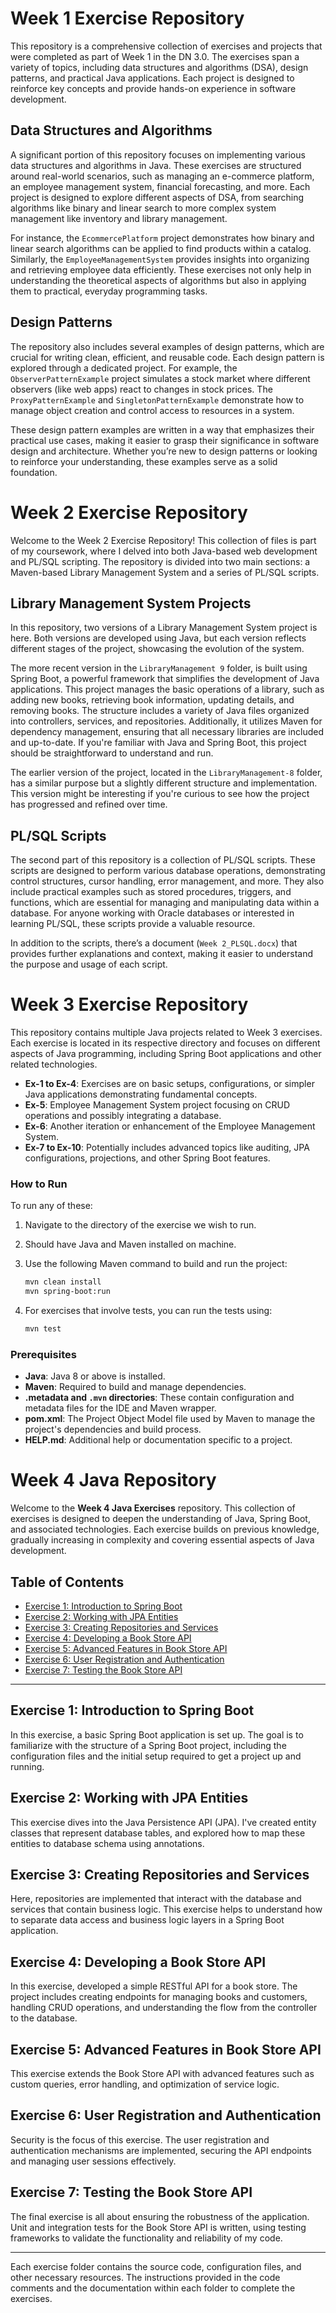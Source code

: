 # Week 1 Exercise Repository

This repository is a comprehensive collection of exercises and projects that were completed as part of Week 1 in the DN 3.0. The exercises span a variety of topics, including data structures and algorithms (DSA), design patterns, and practical Java applications. Each project is designed to reinforce key concepts and provide hands-on experience in software development.

## Data Structures and Algorithms

A significant portion of this repository focuses on implementing various data structures and algorithms in Java. These exercises are structured around real-world scenarios, such as managing an e-commerce platform, an employee management system, financial forecasting, and more. Each project is designed to explore different aspects of DSA, from searching algorithms like binary and linear search to more complex system management like inventory and library management.

For instance, the `EcommercePlatform` project demonstrates how binary and linear search algorithms can be applied to find products within a catalog. Similarly, the `EmployeeManagementSystem` provides insights into organizing and retrieving employee data efficiently. These exercises not only help in understanding the theoretical aspects of algorithms but also in applying them to practical, everyday programming tasks.

## Design Patterns

The repository also includes several examples of design patterns, which are crucial for writing clean, efficient, and reusable code. Each design pattern is explored through a dedicated project. For example, the `ObserverPatternExample` project simulates a stock market where different observers (like web apps) react to changes in stock prices. The `ProxyPatternExample` and `SingletonPatternExample` demonstrate how to manage object creation and control access to resources in a system.

These design pattern examples are written in a way that emphasizes their practical use cases, making it easier to grasp their significance in software design and architecture. Whether you’re new to design patterns or looking to reinforce your understanding, these examples serve as a solid foundation.
 

# Week 2 Exercise Repository

Welcome to the Week 2 Exercise Repository! This collection of files is part of my coursework, where I delved into both Java-based web development and PL/SQL scripting. The repository is divided into two main sections: a Maven-based Library Management System and a series of PL/SQL scripts.

## Library Management System Projects

In this repository, two versions of a Library Management System project is here. Both versions are developed using Java, but each version reflects different stages of the project, showcasing the evolution of the system.

The more recent version in the `LibraryManagement 9` folder, is built using Spring Boot, a powerful framework that simplifies the development of Java applications. This project manages the basic operations of a library, such as adding new books, retrieving book information, updating details, and removing books. The structure includes a variety of Java files organized into controllers, services, and repositories. Additionally, it utilizes Maven for dependency management, ensuring that all necessary libraries are included and up-to-date. If you're familiar with Java and Spring Boot, this project should be straightforward to understand and run.

The earlier version of the project, located in the `LibraryManagement-8` folder, has a similar purpose but a slightly different structure and implementation. This version might be interesting if you're curious to see how the project has progressed and refined over time.

## PL/SQL Scripts

The second part of this repository is a collection of PL/SQL scripts. These scripts are designed to perform various database operations, demonstrating control structures, cursor handling, error management, and more. They also include practical examples such as stored procedures, triggers, and functions, which are essential for managing and manipulating data within a database. For anyone working with Oracle databases or interested in learning PL/SQL, these scripts provide a valuable resource.

In addition to the scripts, there’s a document (`Week 2_PLSQL.docx`) that provides further explanations and context, making it easier to understand the purpose and usage of each script.


# Week 3 Exercise Repository 

This repository contains multiple Java projects related to Week 3 exercises. Each exercise is located in its respective directory and focuses on different aspects of Java programming, including Spring Boot applications and other related technologies.

- **Ex-1 to Ex-4**: Exercises are on basic setups, configurations, or simpler Java applications demonstrating fundamental concepts.
- **Ex-5**: Employee Management System project focusing on CRUD operations and possibly integrating a database.
- **Ex-6**: Another iteration or enhancement of the Employee Management System.
- **Ex-7 to Ex-10**: Potentially includes advanced topics like auditing, JPA configurations, projections, and other Spring Boot features.

### How to Run

To run any of these:

1. Navigate to the directory of the exercise we wish to run.
2. Should have Java and Maven installed on machine.
3. Use the following Maven command to build and run the project:

   ```sh
   mvn clean install
   mvn spring-boot:run
   ```

4. For exercises that involve tests, you can run the tests using:

   ```sh
   mvn test
   ```

### Prerequisites

- **Java**: Java 8 or above is installed.
- **Maven**: Required to build and manage dependencies.
- **.metadata and `.mvn` directories**: These contain configuration and metadata files for the IDE and Maven wrapper.
- **pom.xml**: The Project Object Model file used by Maven to manage the project's dependencies and build process.
- **HELP.md**: Additional help or documentation specific to a project.


# Week 4 Java Repository

Welcome to the **Week 4 Java Exercises** repository. This collection of exercises is designed to deepen the understanding of Java, Spring Boot, and associated technologies. Each exercise builds on previous knowledge, gradually increasing in complexity and covering essential aspects of Java development.

## Table of Contents

- [Exercise 1: Introduction to Spring Boot](#exercise-1-introduction-to-spring-boot)
- [Exercise 2: Working with JPA Entities](#exercise-2-working-with-jpa-entities)
- [Exercise 3: Creating Repositories and Services](#exercise-3-creating-repositories-and-services)
- [Exercise 4: Developing a Book Store API](#exercise-4-developing-a-book-store-api)
- [Exercise 5: Advanced Features in Book Store API](#exercise-5-advanced-features-in-book-store-api)
- [Exercise 6: User Registration and Authentication](#exercise-6-user-registration-and-authentication)
- [Exercise 7: Testing the Book Store API](#exercise-7-testing-the-book-store-api)

---

## Exercise 1: Introduction to Spring Boot

In this exercise, a basic Spring Boot application is set up. The goal is to familiarize with the structure of a Spring Boot project, including the configuration files and the initial setup required to get a project up and running.

## Exercise 2: Working with JPA Entities

This exercise dives into the Java Persistence API (JPA). I've created entity classes that represent database tables, and explored how to map these entities to database schema using annotations.

## Exercise 3: Creating Repositories and Services

Here, repositories are implemented that interact with the database and services that contain business logic. This exercise helps to understand how to separate data access and business logic layers in a Spring Boot application.

## Exercise 4: Developing a Book Store API

In this exercise, developed a simple RESTful API for a book store. The project includes creating endpoints for managing books and customers, handling CRUD operations, and understanding the flow from the controller to the database.

## Exercise 5: Advanced Features in Book Store API

This exercise extends the Book Store API with advanced features such as custom queries, error handling, and optimization of service logic. 

## Exercise 6: User Registration and Authentication

Security is the focus of this exercise. The user registration and authentication mechanisms are implemented, securing the API endpoints and managing user sessions effectively.

## Exercise 7: Testing the Book Store API

The final exercise is all about ensuring the robustness of the application. Unit and integration tests for the Book Store API is written, using testing frameworks to validate the functionality and reliability of my code.

---

Each exercise folder contains the source code, configuration files, and other necessary resources. The instructions provided in the code comments and the documentation within each folder to complete the exercises.
